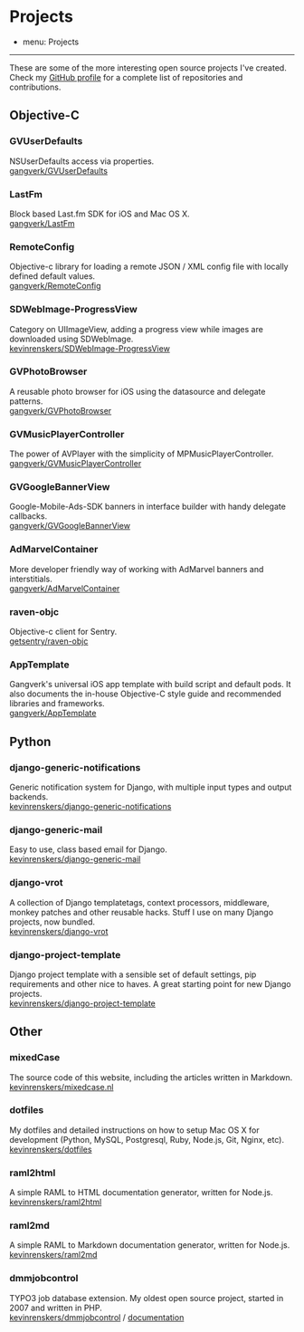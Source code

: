 # Projects
- menu: Projects
---------------------

These are some of the more interesting open source projects I've created. 
Check my [GitHub profile](https://github.com/kevinrenskers) for a complete list of repositories and contributions.


## Objective-C

### GVUserDefaults
NSUserDefaults access via properties.  
[gangverk/GVUserDefaults](https://github.com/gangverk/GVUserDefaults)

### LastFm
Block based Last.fm SDK for iOS and Mac OS X.  
[gangverk/LastFm](https://github.com/gangverk/LastFm)

### RemoteConfig
Objective-c library for loading a remote JSON / XML config file with locally defined default values.  
[gangverk/RemoteConfig](https://github.com/gangverk/RemoteConfig)

### SDWebImage-ProgressView
Category on UIImageView, adding a progress view while images are downloaded using SDWebImage.  
[kevinrenskers/SDWebImage-ProgressView](https://github.com/kevinrenskers/SDWebImage-ProgressView)

### GVPhotoBrowser
A reusable photo browser for iOS using the datasource and delegate patterns.  
[gangverk/GVPhotoBrowser](https://github.com/gangverk/GVPhotoBrowser)

### GVMusicPlayerController
The power of AVPlayer with the simplicity of MPMusicPlayerController.  
[gangverk/GVMusicPlayerController](https://github.com/gangverk/GVMusicPlayerController)

### GVGoogleBannerView
Google-Mobile-Ads-SDK banners in interface builder with handy delegate callbacks.  
[gangverk/GVGoogleBannerView](https://github.com/gangverk/GVGoogleBannerView)

### AdMarvelContainer
More developer friendly way of working with AdMarvel banners and interstitials.  
[gangverk/AdMarvelContainer](https://github.com/gangverk/AdMarvelContainer)

### raven-objc
Objective-c client for Sentry.  
[getsentry/raven-objc](https://github.com/getsentry/raven-objc)

### AppTemplate
Gangverk's universal iOS app template with build script and default pods. It also documents the in-house 
Objective-C style guide and recommended libraries and frameworks.  
[gangverk/AppTemplate](https://github.com/gangverk/AppTemplate)


## Python

### django-generic-notifications
Generic notification system for Django, with multiple input types and output backends.  
[kevinrenskers/django-generic-notifications](https://github.com/kevinrenskers/django-generic-notifications)

### django-generic-mail
Easy to use, class based email for Django.  
[kevinrenskers/django-generic-mail](https://github.com/kevinrenskers/django-generic-mail)

### django-vrot
A collection of Django templatetags, context processors, middleware, monkey patches and other reusable hacks. 
Stuff I use on many Django projects, now bundled.  
[kevinrenskers/django-vrot](https://github.com/kevinrenskers/django-vrot)

### django-project-template
Django project template with a sensible set of default settings, pip requirements and other nice to haves. 
A great starting point for new Django projects.  
[kevinrenskers/django-project-template](https://github.com/kevinrenskers/django-project-template)


## Other

### mixedCase
The source code of this website, including the articles written in Markdown.  
[kevinrenskers/mixedcase.nl](https://github.com/kevinrenskers/mixedcase.nl)

### dotfiles
My dotfiles and detailed instructions on how to setup Mac OS X for development (Python, MySQL, Postgresql, Ruby, Node.js, Git, Nginx, etc).  
[kevinrenskers/dotfiles](https://github.com/kevinrenskers/dotfiles)

### raml2html
A simple RAML to HTML documentation generator, written for Node.js.  
[kevinrenskers/raml2html](https://github.com/kevinrenskers/raml2html)

### raml2md
A simple RAML to Markdown documentation generator, written for Node.js.   
[kevinrenskers/raml2md](https://github.com/kevinrenskers/raml2md)

### dmmjobcontrol
TYPO3 job database extension. My oldest open source project, started in 2007 and written in PHP.  
[kevinrenskers/dmmjobcontrol](https://github.com/kevinrenskers/dmmjobcontrol) / [documentation](/projects/dmmjobcontrol/)
